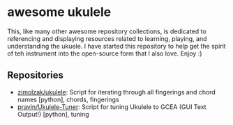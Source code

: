 # awesome ukulele
This, like many other awesome repository collections, is dedicated to referencing and displaying resources related to learning, playing, and understanding the ukuele. I have started this repository to help get the spirit of teh instrument into the open-source form that I also love. Enjoy :)

## Repositories

* [zimolzak/ukulele](https://github.com/zimolzak/ukulele): Script for iterating through all fingerings and chord names [python], chords, fingerings
* [pravin/Ukulele-Tuner](https://github.com/pravin/Ukulele-Tuner): Script for tuning Ukulele to GCEA (GUI Text Output!) [python], tuning
